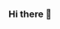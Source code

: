 ### Hi there 👋


<!-- ![xira94's GitHub stats](https://github-readme-stats.vercel.app/api?username=xira94&show_icons=true&theme=material-palenight)
[![Top Langs](https://github-readme-stats.vercel.app/api/top-langs/?username=xira94&layout=compact&theme=material-palenight&langs_count=5)](https://github.com/anuraghazra/github-readme-stats) -->
